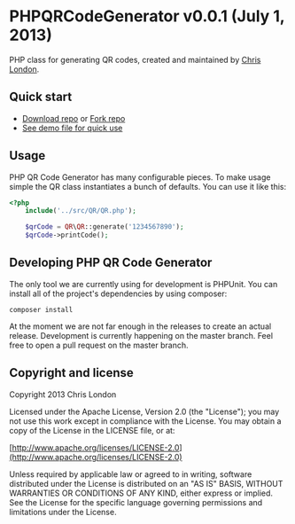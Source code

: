 # PHPQRCodeGenerator v0.0.1 (July 1, 2013)

PHP class for generating QR codes, created and maintained by [Chris London](http://www.chrislondon.co).

## Quick start

* [Download repo](https://github.com/chrislondon/PHPQRCodeGenerator/archive/master.zip) or [Fork repo](https://github.com/chrislondon/PHPQRCodeGenerator/fork)
* [See demo file for quick use](https://github.com/chrislondon/PHPQRCodeGenerator/blob/master/demo/print.php)

## Usage

PHP QR Code Generator has many configurable pieces. To make usage simple the QR class instantiates a bunch of defaults.  You can use it like this:

```php
<?php
    include('../src/QR/QR.php');

    $qrCode = QR\QR::generate('1234567890');
    $qrCode->printCode();
```

## Developing PHP QR Code Generator

The only tool we are currently using for development is PHPUnit. You can install all of the project's dependencies by using composer:

````
composer install
````

At the moment we are not far enough in the releases to create an actual release. Development is currently happening on the master branch.  Feel free to open a pull request on the master branch.

## Copyright and license

Copyright 2013 Chris London

Licensed under the Apache License, Version 2.0 (the "License"); you may not use this work except in compliance with the License. You may obtain a copy of the License in the LICENSE file, or at:

  [http://www.apache.org/licenses/LICENSE-2.0](http://www.apache.org/licenses/LICENSE-2.0)

Unless required by applicable law or agreed to in writing, software distributed under the License is distributed on an "AS IS" BASIS, WITHOUT WARRANTIES OR CONDITIONS OF ANY KIND, either express or implied. See the License for the specific language governing permissions and limitations under the License.
